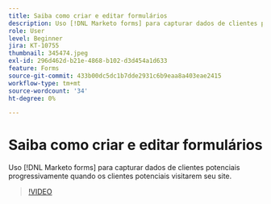 ```yaml
---
title: Saiba como criar e editar formulários
description: Uso [!DNL Marketo forms] para capturar dados de clientes potenciais progressivamente quando os clientes potenciais visitarem seu site.
role: User
level: Beginner
jira: KT-10755
thumbnail: 345474.jpeg
exl-id: 296d462d-b21e-4868-b102-d3d454a1d633
feature: Forms
source-git-commit: 433b00dc5dc1b7dde2931c6b9eaa8a403eae2415
workflow-type: tm+mt
source-wordcount: '34'
ht-degree: 0%

---
```


# Saiba como criar e editar formulários

Uso [!DNL Marketo forms] para capturar dados de clientes potenciais progressivamente quando os clientes potenciais visitarem seu site.

>[!VIDEO](https://video.tv.adobe.com/v/345474/?quality=12&learn=on)
